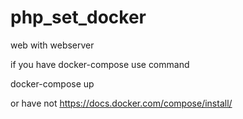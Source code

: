# php_set_docker
web with webserver

if you have docker-compose use command
 
docker-compose up

or have not 
https://docs.docker.com/compose/install/
